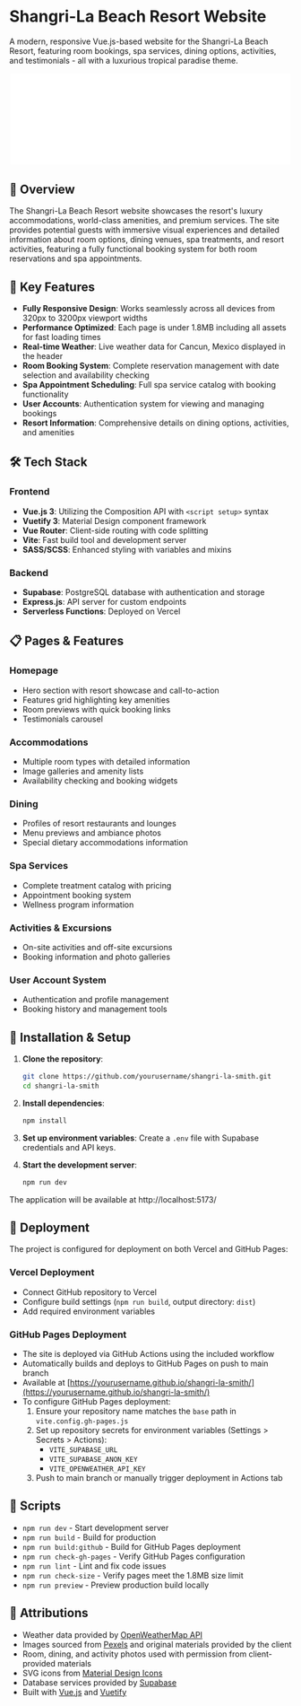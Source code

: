 # Shangri-La Beach Resort Website

A modern, responsive Vue.js-based website for the Shangri-La Beach Resort, featuring room bookings, spa services, dining options, activities, and testimonials - all with a luxurious tropical paradise theme.

<p align="center">
  <img src="./public/shangri-la-logo.svg" alt="Shangri-La Beach Resort" width="500">
</p>

## 🌴 Overview

The Shangri-La Beach Resort website showcases the resort's luxury accommodations, world-class amenities, and premium services. The site provides potential guests with immersive visual experiences and detailed information about room options, dining venues, spa treatments, and resort activities, featuring a fully functional booking system for both room reservations and spa appointments.

## 🚀 Key Features

- **Fully Responsive Design**: Works seamlessly across all devices from 320px to 3200px viewport widths
- **Performance Optimized**: Each page is under 1.8MB including all assets for fast loading times
- **Real-time Weather**: Live weather data for Cancun, Mexico displayed in the header
- **Room Booking System**: Complete reservation management with date selection and availability checking
- **Spa Appointment Scheduling**: Full spa service catalog with booking functionality
- **User Accounts**: Authentication system for viewing and managing bookings
- **Resort Information**: Comprehensive details on dining options, activities, and amenities

## 🛠️ Tech Stack

### Frontend
- **Vue.js 3**: Utilizing the Composition API with `<script setup>` syntax
- **Vuetify 3**: Material Design component framework
- **Vue Router**: Client-side routing with code splitting
- **Vite**: Fast build tool and development server
- **SASS/SCSS**: Enhanced styling with variables and mixins

### Backend
- **Supabase**: PostgreSQL database with authentication and storage
- **Express.js**: API server for custom endpoints
- **Serverless Functions**: Deployed on Vercel

## 📋 Pages & Features

### Homepage
- Hero section with resort showcase and call-to-action
- Features grid highlighting key amenities
- Room previews with quick booking links
- Testimonials carousel

### Accommodations
- Multiple room types with detailed information
- Image galleries and amenity lists
- Availability checking and booking widgets

### Dining
- Profiles of resort restaurants and lounges
- Menu previews and ambiance photos
- Special dietary accommodations information

### Spa Services
- Complete treatment catalog with pricing
- Appointment booking system
- Wellness program information

### Activities & Excursions
- On-site activities and off-site excursions
- Booking information and photo galleries

### User Account System
- Authentication and profile management
- Booking history and management tools

## 🔧 Installation & Setup

1. **Clone the repository**:
   ```bash
   git clone https://github.com/yourusername/shangri-la-smith.git
   cd shangri-la-smith
   ```

2. **Install dependencies**:
   ```bash
   npm install
   ```

3. **Set up environment variables**:
   Create a `.env` file with Supabase credentials and API keys.

4. **Start the development server**:
   ```bash
   npm run dev
   ```

The application will be available at http://localhost:5173/

## 🚀 Deployment

The project is configured for deployment on both Vercel and GitHub Pages:

### Vercel Deployment
- Connect GitHub repository to Vercel
- Configure build settings (`npm run build`, output directory: `dist`)
- Add required environment variables

### GitHub Pages Deployment
- The site is deployed via GitHub Actions using the included workflow
- Automatically builds and deploys to GitHub Pages on push to main branch
- Available at [https://yourusername.github.io/shangri-la-smith/](https://yourusername.github.io/shangri-la-smith/)
- To configure GitHub Pages deployment:
  1. Ensure your repository name matches the `base` path in `vite.config.gh-pages.js`
  2. Set up repository secrets for environment variables (Settings > Secrets > Actions):
     - `VITE_SUPABASE_URL`
     - `VITE_SUPABASE_ANON_KEY`
     - `VITE_OPENWEATHER_API_KEY`
  3. Push to main branch or manually trigger deployment in Actions tab

## 📄 Scripts

- `npm run dev` - Start development server
- `npm run build` - Build for production
- `npm run build:github` - Build for GitHub Pages deployment
- `npm run check-gh-pages` - Verify GitHub Pages configuration
- `npm run lint` - Lint and fix code issues
- `npm run check-size` - Verify pages meet the 1.8MB size limit
- `npm run preview` - Preview production build locally

## 🙏 Attributions

- Weather data provided by [OpenWeatherMap API](https://openweathermap.org/api)
- Images sourced from [Pexels](https://www.pexels.com/) and original materials provided by the client
- Room, dining, and activity photos used with permission from client-provided materials
- SVG icons from [Material Design Icons](https://materialdesignicons.com/)
- Database services provided by [Supabase](https://supabase.com)
- Built with [Vue.js](https://vuejs.org/) and [Vuetify](https://vuetifyjs.com/)
